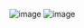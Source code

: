 ![image](https://user-images.githubusercontent.com/84876717/190247877-062a3552-d6b3-4dea-ae46-f71c48d33a57.png)
![image](https://user-images.githubusercontent.com/84876717/190247985-4a43b68a-bc66-4e2c-bf5a-631463a69c37.png)
